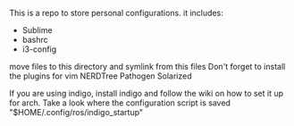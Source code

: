 This is a repo to store personal configurations.
it includes:

+ Sublime
+ bashrc
+ i3-config

move files to this directory and symlink from this files
Don't forget to install the plugins for vim
NERDTree
Pathogen
Solarized

If you are using indigo, install indigo and follow the wiki on how to set it up for arch. Take a look where the configuration script is saved "$HOME/.config/ros/indigo_startup"

